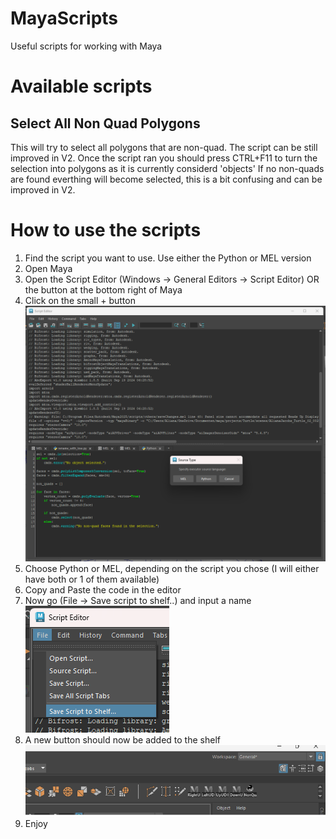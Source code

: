 # MayaScripts
Useful scripts for working with Maya

# Available scripts
## Select All Non Quad Polygons
This will try to select all polygons that are non-quad.
The script can be still improved in V2.
Once the script ran you should press CTRL+F11 to turn the selection into polygons as it is currently considerd 'objects'
If no non-quads are found everthing will become selected, this is a bit confusing and can be improved in V2.

# How to use the scripts

1) Find the script you want to use. Use either the Python or MEL version
2) Open Maya
3) Open the Script Editor (Windows -> General Editors -> Script Editor) OR the button at the bottom right of Maya
4) Click on the small + button
![add-script](images/add-script.png)
5) Choose Python or MEL, depending on the script you chose (I will either have both or 1 of them available)
6) Copy and Paste the code in the editor
7) Now go (File -> Save script to shelf..) and input a name
![save-script](images/save-to-shelf.png)
8) A new button should now be added to the shelf
![shelf](images/shelf.png)
9) Enjoy

